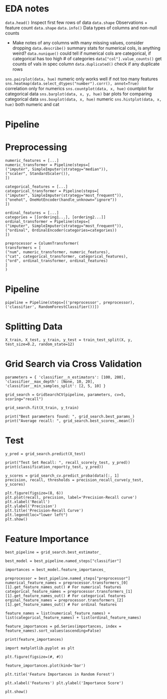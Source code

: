 # EDA notes
`data.head()` Inspect first few rows of data
`data.shape` Observations + feature count `data.shape`
`data.info()` Data types of columns and non-null counts
- Make notes of any columns with many missing values, consider dropping
`data.describe()` summary stats for numerical cols, is anything weird?
`data.nunique()` could tell if numerical cols are categorical, if categorical has too high # of categories
`data["col"].value_counts()` get counts of vals in spec column
`data.duplicated()` check if any duplicate rows

`sns.pairplot(data, hue)` numeric only works well if not too many features
`sns.heatmap(data.select_dtypes("number").corr(), annot=True)`
correlation only for numerics
`sns.countplot(data, x, hue)` countplot for categorical data
`sns.barplot(data, x, y, hue)` bar plots for comparing categorical data
`sns.boxplot(data, x, hue)` numeric
`sns.histplot(data, x, hue)` both numeric and cat

# Pipeline
# Preprocessing
```
numeric_features = [...]
numeric_transformer = Pipeline(steps=[
("imputer", SimpleImputer(strategy="median")),
("scaler", StandardScaler()),
])

categorical_features = [...]
categorical_transformer = Pipeline(steps=[
("imputer", SimpleImputer(strategy="most_frequent")),
("onehot", OneHotEncoder(handle_unknown="ignore"))
])

ordinal_features = [...]
categories = [[ordering1...], [ordering2...]]
ordinal_transformer = Pipeline(steps=[
("imputer", SimpleImputer(strategy="most_frequent")),
("ordinal", OrdinalEncoder(categories=categories))
])

preprocessor = ColumnTransformer(
transformers = [
("num", numeric_transformer, numeric_features),
("cat", categorical_transformer, categorical_features),
("ord", ordinal_transformer, ordinal_features)
]
)
```

# Pipeline

```
pipeline = Pipeline(steps=[('preprocessor', preprocessor),
('classifier', RandomForestClassifier())])
```

# Splitting Data
`X_train, X_test, y_train, y_test = train_test_split(X, y, test_size=0.2, random_state=12)`

# Grid Search via Cross Validation
```
parameters = { 'classifier__n_estimators': [100, 200], 'classifier__max_depth': [None, 10, 20], 'classifier__min_samples_split': [2, 5, 10] }

grid_search = GridSearchCV(pipeline, parameters, cv=5, scoring="recall")

grid_search.fit(X_train, y_train)

print("Best parameters found: ", grid_search.best_params_)
print("Average recall: ", grid_search.best_scores_.mean())
```

# Test
```
y_pred = grid_search.predict(X_test)

print("Test Set Recall: ", recall_score(y_test, y_pred)) print(classification_report(y_test, y_pred))

y_scores = grid_search_cv.predict_proba(data)[:, 1]
precision, recall, thresholds = precision_recall_curve(y_test, y_scores)

plt.figure(figsize=(8, 6))
plt.plot(recall, precision, label='Precision-Recall curve')
plt.xlabel('Recall')
plt.ylabel('Precision')
plt.title('Precision-Recall Curve')
plt.legend(loc="lower left")
plt.show()
```

# Feature Importance
```
best_pipeline = grid_search.best_estimator_

best_model = best_pipeline.named_steps["classifier"]

importances = best_model.feature_importances_

preprocessor = best_pipeline.named_steps["preprocessor"]
numerical_feature_names = preprocessor.transformers_[0][1].get_feature_names_out() # For numerical features categorical_feature_names = preprocessor.transformers_[1][1].get_feature_names_out() # For categorical features orginal_feature_names = preprocessor.transformers_[2][1].get_feature_names_out() # For ordinal features

feature_names = list(numerical_feature_names) + list(categorical_feature_names) + list(ordinal_feature_names)

feature_importances = pd.Series(importances, index = feature_names).sort_values(ascending=False)

print(feature_importances)

import matplotlib.pyplot as plt

plt.figure(figsize=(#, #)) 

feature_importances.plot(kind='bar')

plt.title('Feature Importances in Random Forest') 

plt.xlabel('Features') plt.ylabel('Importance Score')

plt.show()
```